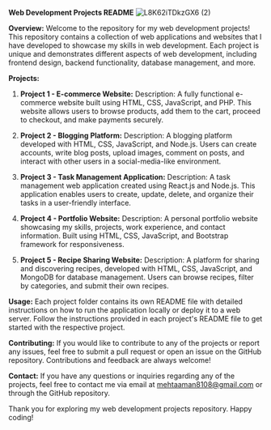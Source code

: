 **Web Development Projects README**
![L8K62iTDkzGX6 (2)](https://github.com/AmanMehta199816/AmanCODEWEB/assets/96304523/057b2a9c-cb74-4365-8d4e-e28141872571)

**Overview:**
Welcome to the repository for my web development projects! This repository contains a collection of web applications and websites that I have developed to showcase my skills in web development. Each project is unique and demonstrates different aspects of web development, including frontend design, backend functionality, database management, and more.

**Projects:**

1. **Project 1 - E-commerce Website:**
   Description: A fully functional e-commerce website built using HTML, CSS, JavaScript, and PHP. This website allows users to browse products, add them to the cart, proceed to checkout, and make payments securely.
   
2. **Project 2 - Blogging Platform:**
   Description: A blogging platform developed with HTML, CSS, JavaScript, and Node.js. Users can create accounts, write blog posts, upload images, comment on posts, and interact with other users in a social-media-like environment.
   
3. **Project 3 - Task Management Application:**
   Description: A task management web application created using React.js and Node.js. This application enables users to create, update, delete, and organize their tasks in a user-friendly interface.
   
4. **Project 4 - Portfolio Website:**
   Description: A personal portfolio website showcasing my skills, projects, work experience, and contact information. Built using HTML, CSS, JavaScript, and Bootstrap framework for responsiveness.
   
5. **Project 5 - Recipe Sharing Website:**
   Description: A platform for sharing and discovering recipes, developed with HTML, CSS, JavaScript, and MongoDB for database management. Users can browse recipes, filter by categories, and submit their own recipes.
   
**Usage:**
Each project folder contains its own README file with detailed instructions on how to run the application locally or deploy it to a web server. Follow the instructions provided in each project's README file to get started with the respective project.

**Contributing:**
If you would like to contribute to any of the projects or report any issues, feel free to submit a pull request or open an issue on the GitHub repository. Contributions and feedback are always welcome!

**Contact:**
If you have any questions or inquiries regarding any of the projects, feel free to contact me via email at [mehtaaman8108@gmail.com](mehtaaman8108@gmail.com) or through the GitHub repository.

Thank you for exploring my web development projects repository. Happy coding!
